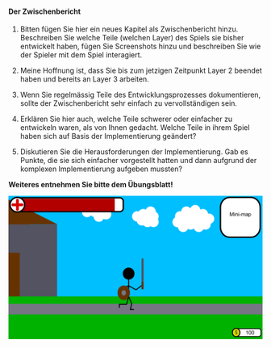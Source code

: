 #### Der Zwischenbericht

1. Bitten fügen Sie hier ein neues Kapitel als Zwischenbericht hinzu. Beschreiben Sie welche Teile (welchen Layer) des Spiels sie bisher entwickelt haben, fügen Sie Screenshots hinzu und beschreiben Sie wie der Spieler mit dem Spiel interagiert. 

2. Meine Hoffnung ist, dass Sie bis zum jetzigen Zeitpunkt Layer 2 beendet haben und bereits an Layer 3 arbeiten. 

3. Wenn Sie regelmässig Teile des Entwicklungsprozesses dokumentieren, sollte der Zwischenbericht sehr einfach zu vervollständigen sein. 
4. Erklären Sie hier auch, welche Teile schwerer oder einfacher zu entwickeln waren, als von Ihnen gedacht. Welche Teile in ihrem Spiel haben sich auf Basis der Implementierung geändert? 

5. Diskutieren Sie die Herausforderungen der Implementierung. Gab es Punkte, die sie sich einfacher vorgestellt hatten und dann aufgrund der komplexen Implementierung aufgeben mussten? 

__Weiteres entnehmen Sie bitte dem Übungsblatt!__

![](./images/dummyimg4.png)